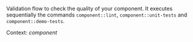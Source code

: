 Validation flow to check the quality of your component. It executes sequentially the commands `component::lint`, `component::unit-tests` and `component::demo-tests`.

Context: _component_
